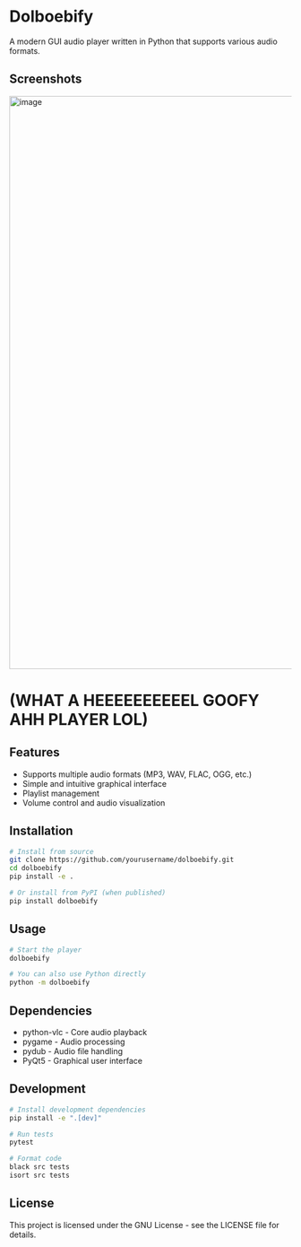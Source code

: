 # Dolboebify

A modern GUI audio player written in Python that supports various audio formats.

## Screenshots
<img width="945" height="1022" alt="image" src="https://github.com/user-attachments/assets/1af07966-45f2-40d5-93c2-b7cbdf01f323" />

# (WHAT A HEEEEEEEEEEL GOOFY AHH PLAYER LOL)

## Features

- Supports multiple audio formats (MP3, WAV, FLAC, OGG, etc.)
- Simple and intuitive graphical interface
- Playlist management
- Volume control and audio visualization

## Installation

```bash
# Install from source
git clone https://github.com/yourusername/dolboebify.git
cd dolboebify
pip install -e .

# Or install from PyPI (when published)
pip install dolboebify
```

## Usage

```bash
# Start the player
dolboebify

# You can also use Python directly
python -m dolboebify
```

## Dependencies

- python-vlc - Core audio playback
- pygame - Audio processing
- pydub - Audio file handling
- PyQt5 - Graphical user interface

## Development

```bash
# Install development dependencies
pip install -e ".[dev]"

# Run tests
pytest

# Format code
black src tests
isort src tests
```

## License

This project is licensed under the GNU License - see the LICENSE file for details.

